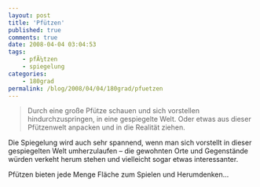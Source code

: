 ```yaml
---
layout: post
title: 'Pfützen'
published: true
comments: true
date: 2008-04-04 03:04:53
tags:
    - pfÃ¼tzen
    - spiegelung
categories:
    - 180grad
permalink: /blog/2008/04/04/180grad/pfuetzen
---
```

> Durch eine große Pfütze schauen und sich vorstellen hindurchzuspringen, in eine gespiegelte Welt. Oder etwas aus dieser Pfützenwelt anpacken und in die Realität ziehen.



Die Spiegelung wird auch sehr spannend, wenn man sich vorstellt in dieser gespiegelten Welt umherzulaufen &#8211; die gewohnten Orte und Gegenstände würden verkeht herum stehen und vielleicht sogar etwas interessanter.

Pfützen bieten jede Menge Fläche zum Spielen und Herumdenken&#8230;